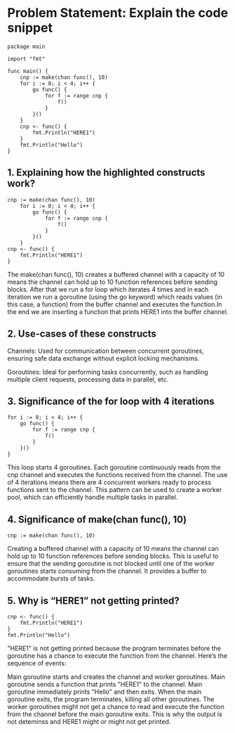 # Problem Statement: Explain the code snippet


```
package main

import "fmt"

func main() {
    cnp := make(chan func(), 10)
    for i := 0; i < 4; i++ {
        go func() {
            for f := range cnp {
                f()
            }
        }()
    }
    cnp <- func() {
        fmt.Println("HERE1")
    }
    fmt.Println("Hello")
}

```

## 1. Explaining how the highlighted constructs work?

```
cnp := make(chan func(), 10)
    for i := 0; i < 4; i++ {
        go func() {
            for f := range cnp {
                f()
            }
        }()
    }
cnp <- func() {
    fmt.Println("HERE1")
}

```

The make(chan func(), 10) creates a buffered channel with a capacity of 10 means the channel can hold up to 10 function references before sending blocks. After that we run a for loop which iterates 4 times and in each iteration we run a goroutine (using the go keyword) which reads values (in this case, a function) from the buffer channel and executes the function.In the end we are inserting a function that prints HERE1 into the buffer channel.



## 2. Use-cases of these constructs

Channels: Used for communication between concurrent goroutines, ensuring safe data exchange without explicit locking mechanisms.

Goroutines: Ideal for performing tasks concurrently, such as handling multiple client requests, processing data in parallel, etc.


## 3. Significance of the for loop with 4 iterations

```
for i := 0; i < 4; i++ {
    go func() {
        for f := range cnp {
            f()
        }
    }()
}

```

This loop starts 4 goroutines. Each goroutine continuously reads from the cnp channel and executes the functions received from the channel. The use of 4 iterations means there are 4 concurrent workers ready to process functions sent to the channel. This pattern can be used to create a worker pool, which can efficiently handle multiple tasks in parallel.


## 4. Significance of make(chan func(), 10)

```
cnp := make(chan func(), 10)

```

Creating a buffered channel with a capacity of 10 means the channel can hold up to 10 function references before sending blocks. This is useful to ensure that the sending goroutine is not blocked until one of the worker goroutines starts consuming from the channel. It provides a buffer to accommodate bursts of tasks.

## 5. Why is “HERE1” not getting printed?

```
cnp <- func() {
    fmt.Println("HERE1")
}
fmt.Println("Hello")

```

"HERE1" is not getting printed because the program terminates before the goroutine has a chance to execute the function from the channel. Here’s the sequence of events:

   Main goroutine starts and creates the channel and worker goroutines.
   Main goroutine sends a function that prints "HERE1" to the channel.
   Main goroutine immediately prints "Hello" and then exits.
   When the main goroutine exits, the program terminates, killing all other goroutines. The worker goroutines might not get a chance to read and execute the function from the channel before the main goroutine exits. This is why the output is not deteminss and HERE1 might or might not get printed.
